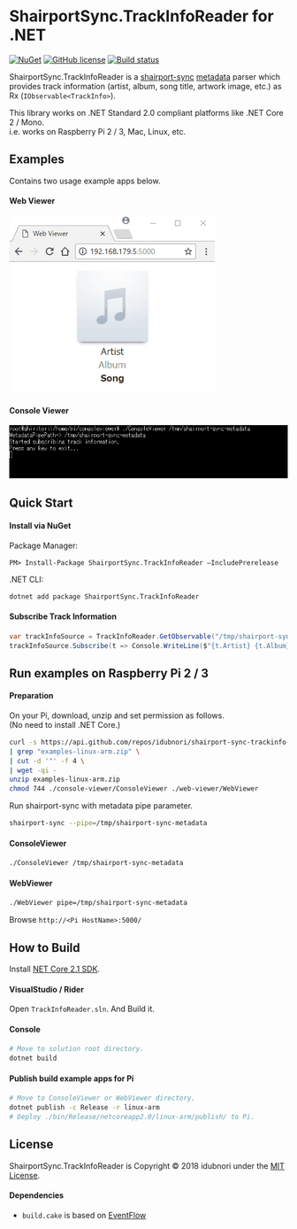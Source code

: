 ﻿ShairportSync.TrackInfoReader for .NET
===
[![NuGet](https://img.shields.io/nuget/v/ShairportSync.TrackInfoReader.svg?maxAge=3600)](https://www.nuget.org/packages/ShairportSync.TrackInfoReader/)
[![GitHub license](https://img.shields.io/github/license/idubnori/shairport-sync-trackinfo-reader.svg)](https://github.com/idubnori/shairport-sync-trackinfo-reader/blob/master/LICENSE)
[![Build status](https://ci.appveyor.com/api/projects/status/y4vtm6cnqvm4ie5i/branch/master?svg=true)](https://ci.appveyor.com/project/idubnori/shairport-sync-trackinfo-reader/branch/master)

ShairportSync.TrackInfoReader is a [shairport-sync](https://github.com/mikebrady/shairport-sync) [metadata](https://github.com/mikebrady/shairport-sync#metadata) parser which provides track information (artist, album, song title, artwork image, etc.) as Rx (`IObservable<TrackInfo>`).

This library works on .NET Standard 2.0 compliant platforms like .NET Core 2 / Mono.<br>
i.e. works on Raspberry Pi 2 / 3, Mac, Linux, etc.
## Examples
Contains two usage example apps below.
#### Web Viewer
![WebViewer](./docs/web-viewer-demo.gif)

#### Console Viewer
![ConsoleViewer](./docs/console-viewer-demo.gif)

## Quick Start
#### Install via NuGet
Package Manager: 
```
PM> Install-Package ShairportSync.TrackInfoReader –IncludePrerelease
```

.NET CLI:
```bash
dotnet add package ShairportSync.TrackInfoReader
```

#### Subscribe Track Information
```csharp
var trackInfoSource = TrackInfoReader.GetObservable("/tmp/shairport-sync-metadata");
trackInfoSource.Subscribe(t => Console.WriteLine($"{t.Artist} {t.Album} {t.Song}"));
```

## Run examples on Raspberry Pi 2 / 3
#### Preparation
On your Pi, download, unzip and set permission as follows.<br>
(No need to install .NET Core.)
```bash
curl -s https://api.github.com/repos/idubnori/shairport-sync-trackinfo-reader/releases/latest \
| grep "examples-linux-arm.zip" \
| cut -d '"' -f 4 \
| wget -qi -
unzip examples-linux-arm.zip
chmod 744 ./console-viewer/ConsoleViewer ./web-viewer/WebViewer
```
Run shairport-sync with metadata pipe parameter.
```bash
shairport-sync --pipe=/tmp/shairport-sync-metadata
```
#### ConsoleViewer
```bash
./ConsoleViewer /tmp/shairport-sync-metadata
```

#### WebViewer
```bash
./WebViewer pipe=/tmp/shairport-sync-metadata
```

Browse ```http://<Pi HostName>:5000/```<br>

## How to Build
Install [NET Core 2.1 SDK](https://www.microsoft.com/net/download/).
#### VisualStudio / Rider
Open `TrackInfoReader.sln`. And Build it.
#### Console
```bash
# Move to solution root directory.
dotnet build
```

#### Publish build example apps for Pi
```bash
# Move to ConsoleViewer or WebViewer directory.
dotnet publish -c Release -r linux-arm
# Deploy ./bin/Release/netcoreapp2.0/linux-arm/publish/ to Pi.
```

## License
ShairportSync.TrackInfoReader is Copyright © 2018 idubnori under the [MIT License](./LICENSE).

#### Dependencies
 - `build.cake` is based on [EventFlow](https://github.com/eventflow/EventFlow)